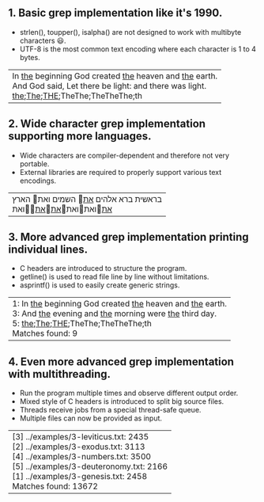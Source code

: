 ## 1. Basic grep implementation like it's 1990.
* strlen(), toupper(), isalpha() are not designed to work with multibyte characters 😃️.
* UTF-8 is the most common text encoding where each character is 1 to 4 bytes.
<table><tr><td>
In <ins>the</ins> beginning God created <ins>the</ins> heaven and <ins>the</ins> earth.<br>
And God said, Let there be light: and there was light.<br>
<ins>the</ins>;<ins>The</ins>;<ins>THE</ins>;TheThe;TheTheThe;th
</table></tr></td>

## 2. Wide character grep implementation supporting more languages.
* Wide characters are compiler-dependent and therefore not very portable.
* External libraries are required to properly support various text encodings.
<table><tr><td>
בראשית ברא אלהים <ins>את</ins>👋️ השמים ואת👋️ הארץ<br>
<ins>את</ins>👋️ואת👋️ואת👋️<ins>את</ins>👋️<ins>את</ins>👋️👋️ואת
</table></tr></td>

## 3. More advanced grep implementation printing individual lines.
* C headers are introduced to structure the program.
* getline() is used to read file line by line without limitations.
* asprintf() is used to easily create generic strings.
<table><tr><td>
1: In <ins>the</ins> beginning God created <ins>the</ins> heaven and <ins>the</ins> earth.<br>
3: And <ins>the</ins> evening and <ins>the</ins> morning were <ins>the</ins> third day.<br>
5: <ins>the</ins>;<ins>The</ins>;<ins>THE</ins>;TheThe;TheTheThe;th<br>
Matches found: 9
</table></tr></td>

## 4. Even more advanced grep implementation with multithreading.
* Run the program multiple times and observe different output order.
* Mixed style of C headers is introduced to split big source files.
* Threads receive jobs from a special thread-safe queue.
* Multiple files can now be provided as input.
<table><tr><td>
[3] ../examples/3-leviticus.txt: 2435<br>
[2] ../examples/3-exodus.txt: 3113<br>
[4] ../examples/3-numbers.txt: 3500<br>
[5] ../examples/3-deuteronomy.txt: 2166<br>
[1] ../examples/3-genesis.txt: 2458<br>
Matches found: 13672
</table></tr></td>
